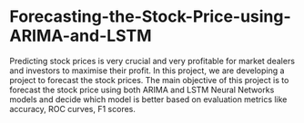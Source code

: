 # Forecasting-the-Stock-Price-using-ARIMA-and-LSTM

Predicting stock prices is very crucial and very profitable for market dealers and investors to
maximise their profit. In this project, we are developing a project to forecast the stock prices. 
The main objective of this project is to forecast the stock price using both ARIMA and LSTM Neural Networks models and decide which model is better based on evaluation metrics like accuracy, ROC curves, F1 scores.
